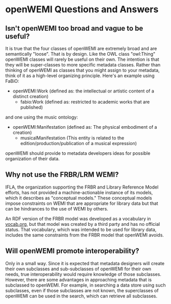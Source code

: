 # openWEMI Questions and Answers

## Isn't openWEMI too broad and vague to be useful?

It is true that the four classes of openWEMI are extremely broad and are semantically "loose". That is by design. Like the OWL class "owl:Thing" openWEMI classes will rarely be useful on their own. The intention is that they will be super-classes to more specific metadata classes. Rather than thinking of openWEMI as classes that you might assign to your metadata, think of it as a high-level organizing principle. Here's an example using FaBiO:
* openWEMI:Work (defined as: the intellectual or artistic content of a distinct creation)
    * fabio:Work (defined as: restricted to academic works that are published)

and one using the music ontology:
* openWEMI:Manifestation (defined as: The physical embodiment of a creation)
    * musicalManifestation (This entity is related to the edition/production/publication of a musical expression)

openWEMI should provide to metadata developers ideas for possible organization of their data.

## Why not use the FRBR/LRM WEMI?

IFLA, the organization supporting the FRBR and Library Reference Model efforts, has not provided a machine-actionable instance of its models, which it describes as "conceptual models." These conceptual models impose constraints on WEMI that are appropriate for library data but that can be hindrances to the use of WEMI by others.

An RDF version of the FRBR model was developed as a vocabulary in [vocab.org](https://vocab.org/frbr/core), but that model was created by a third party and has no official status. That vocabulary, which was intended to be used for library data, includes the same constraints from the FRBR model that openWEMI avoids.

## Will openWEMI promote interoperability?

Only in a small way. Since it is expected that metadata designers will create their own subclasses and sub-subclasses of openWEMI for their own needs, true interoperability would require knowledge of those subclasses. However, there are some advantages in approaching metadata that is subclassed to openWEMI. For example, in searching a data store using such subclasses, even if those subclasses are not known, the superclasses of openWEMI can be used in the search, which can retrieve all subclasses. 

